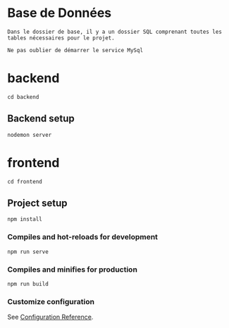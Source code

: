 # Base de Données

```
Dans le dossier de base, il y a un dossier SQL comprenant toutes les tables nécessaires pour le projet.
```

```
Ne pas oublier de démarrer le service MySql
```

# backend

```
cd backend
```

## Backend setup

```
nodemon server
```

# frontend

```
cd frontend
```

## Project setup

```
npm install
```

### Compiles and hot-reloads for development

```
npm run serve
```

### Compiles and minifies for production

```
npm run build
```

### Customize configuration

See [Configuration Reference](https://cli.vuejs.org/config/).
